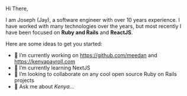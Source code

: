 Hi There, 

I am Joseph (Jay), a software engineer with over 10 years experience. I have worked with many technologies over the years,
but most recently I have been focused on **Ruby and Rails** and **ReactJS**.

Here are some ideas to get you started:

- 🔭 I’m currently working on https://github.com/meedan and https://kenyapayroll.com
- 🌱 I’m currently learning NextJS
- 👯 I’m looking to collaborate on any cool open source Ruby on Rails projects
- 💬 Ask me about *Kenya*...
